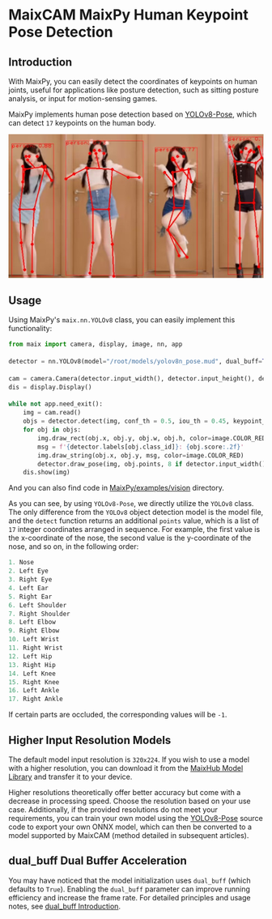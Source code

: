 # MaixCAM MaixPy Human Keypoint Pose Detection

## Introduction

With MaixPy, you can easily detect the coordinates of keypoints on human joints, useful for applications like posture detection, such as sitting posture analysis, or input for motion-sensing games.

MaixPy implements human pose detection based on [YOLOv8-Pose](https://github.com/ultralytics/ultralytics), which can detect `17` keypoints on the human body.

![](../../assets/body_keypoints.jpg)

## Usage

Using MaixPy's `maix.nn.YOLOv8` class, you can easily implement this functionality:

```python
from maix import camera, display, image, nn, app

detector = nn.YOLOv8(model="/root/models/yolov8n_pose.mud", dual_buff=True)

cam = camera.Camera(detector.input_width(), detector.input_height(), detector.input_format())
dis = display.Display()

while not app.need_exit():
    img = cam.read()
    objs = detector.detect(img, conf_th = 0.5, iou_th = 0.45, keypoint_th = 0.5)
    for obj in objs:
        img.draw_rect(obj.x, obj.y, obj.w, obj.h, color=image.COLOR_RED)
        msg = f'{detector.labels[obj.class_id]}: {obj.score:.2f}'
        img.draw_string(obj.x, obj.y, msg, color=image.COLOR_RED)
        detector.draw_pose(img, obj.points, 8 if detector.input_width() > 480 else 4, image.COLOR_RED)
    dis.show(img)
```

And you can also find code in [MaixPy/examples/vision](https://github.com/sipeed/MaixPy/tree/main/examples/vision/ai_vision) directory.

As you can see, by using `YOLOv8-Pose`, we directly utilize the `YOLOv8` class. The only difference from the `YOLOv8` object detection model is the model file, and the `detect` function returns an additional `points` value, which is a list of `17` integer coordinates arranged in sequence. For example, the first value is the x-coordinate of the nose, the second value is the y-coordinate of the nose, and so on, in the following order:

```python
1. Nose
2. Left Eye
3. Right Eye
4. Left Ear
5. Right Ear
6. Left Shoulder
7. Right Shoulder
8. Left Elbow
9. Right Elbow
10. Left Wrist
11. Right Wrist
12. Left Hip
13. Right Hip
14. Left Knee
15. Right Knee
16. Left Ankle
17. Right Ankle
```

If certain parts are occluded, the corresponding values will be `-1`.

## Higher Input Resolution Models

The default model input resolution is `320x224`. If you wish to use a model with a higher resolution, you can download it from the [MaixHub Model Library](https://maixhub.com/model/zoo/401) and transfer it to your device.

Higher resolutions theoretically offer better accuracy but come with a decrease in processing speed. Choose the resolution based on your use case. Additionally, if the provided resolutions do not meet your requirements, you can train your own model using the [YOLOv8-Pose](https://github.com/ultralytics/ultralytics) source code to export your own ONNX model, which can then be converted to a model supported by MaixCAM (method detailed in subsequent articles).


## dual_buff Dual Buffer Acceleration

You may have noticed that the model initialization uses `dual_buff` (which defaults to `True`). Enabling the `dual_buff` parameter can improve running efficiency and increase the frame rate. For detailed principles and usage notes, see [dual_buff Introduction](./dual_buff.md).


